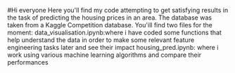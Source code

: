 #Hi everyone
Here you'll find my code attempting to get satisfying results in the task of predicting the housing prices in an area. The database was taken from a Kaggle Competition database.
You'ill find two files for the moment:
data_visualisation.ipynb:where i have coded some functions that help understand the data in order to make some relevant feature engineering tasks later and see their impact
housing_pred.ipynb: where i work using various machine learning algorithms and compare their performances
